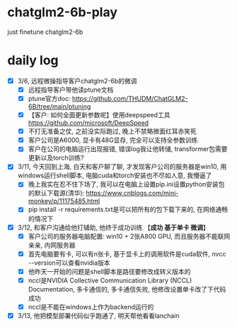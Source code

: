 # chatglm2-6b-play
just finetune chatglm2-6b
# daily log
- [x] 3/6, 远程微操指导客户chatglm2-6b的微调
  - [x] 远程指导客户带他读ptune文档
  - [x] ptune官方doc: https://github.com/THUDM/ChatGLM2-6B/tree/main/ptuning
  - [x] 【客户: 如何全面更新参数呢】使用deepspeed工具 https://github.com/microsoft/DeepSpeed
  - [x] 不打无准备之仗, 之前没实际跑过, 晚上不禁略微面红耳赤笑死
  - [x] 客户公司是A6000, 显卡有48G显存, 完全可以支持全参数训练
  - [x] 客户在公司的电脑运行出现报错, 错误log我让他转储, transformer包需要更新以及torch训练?
- [x] 3/11, 今天回到上海, 白天和客户聊了聊, 才发现客户公司的服务器是win10, 用windows运行shell脚本, 电脑cuda和torch安装也不尽如人意, 我懵逼了
  - [x] 晚上我实在忍不住下场了, 我可以在电脑上设置pip.ini设置python安装包的默认下载源(清华): https://www.cnblogs.com/mini-monkey/p/11175485.html
  - [x] pip install -r requirements.txt是可以把所有的包下载下来的, 在网络通畅的情况下
- [x] 3/12,  和客户沟通给他打辅助, 他终于成功训练  【**成功 基于单卡 微调**】
  - [x] 客户公司的服务器电脑配置: win10 + 2张A800 GPU, 而且服务器不能联网亲亲, 内网服务器
  - [x] 首先电脑要有卡, 可以有n张卡, 基于显卡上的调用软件是cuda软件, nvcc --version可以查看nvidia版本
  - [x] 他昨天一开始的问题是shell脚本是路径要修改成转义版本的
  - [x] nccl是NVIDIA Collective Communication Library (NCCL) Documentation, 多卡通信的, 多卡通信失败, 他修改设置单卡改了下代码成功
  - [x] nccl是不能在windows上作为backend运行的
- [x] 3/13,  他把模型部署代码似乎跑通了, 明天帮他看看lanchain
